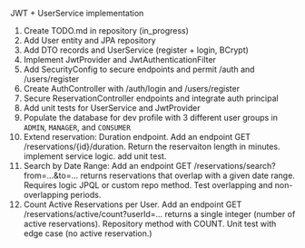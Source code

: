 JWT + UserService implementation

1. Create TODO.md in repository (in_progress)
2. Add User entity and JPA repository
3. Add DTO records and UserService (register + login, BCrypt)
4. Implement JwtProvider and JwtAuthenticationFilter
5. Add SecurityConfig to secure endpoints and permit /auth and /users/register
6. Create AuthController with /auth/login and /users/register
7. Secure ReservationController endpoints and integrate auth principal
8. Add unit tests for UserService and JwtProvider
9. Populate the database for dev profile with 3 different user groups in `ADMIN`, `MANAGER`, and `CONSUMER`
10. Extend reservation: Duration endpoint. Add an endpoint GET /reservations/{id}/duration. Return the reservaiton length in minutes. implement service logic. add unit test. 
11. Search by Date Range: Add an endpoint GET /reservations/search?from=...&to=... returns reservations that overlap with a given date range. Requires logic JPQL or custom repo method. Test overlapping and non-overlapping periods.
12. Count Active Reservations per User. Add an endpoint GET /reservations/active/count?userId=... returns a single integer (number of active reservations). Repository method with COUNT. Unit test with edge case (no active reservation.)